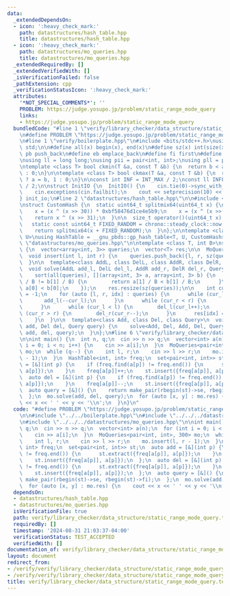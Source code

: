 ```yaml
---
data:
  _extendedDependsOn:
  - icon: ':heavy_check_mark:'
    path: datastructures/hash_table.hpp
    title: datastructures/hash_table.hpp
  - icon: ':heavy_check_mark:'
    path: datastructures/mo_queries.hpp
    title: datastructures/mo_queries.hpp
  _extendedRequiredBy: []
  _extendedVerifiedWith: []
  _isVerificationFailed: false
  _pathExtension: cpp
  _verificationStatusIcon: ':heavy_check_mark:'
  attributes:
    '*NOT_SPECIAL_COMMENTS*': ''
    PROBLEM: https://judge.yosupo.jp/problem/static_range_mode_query
    links:
    - https://judge.yosupo.jp/problem/static_range_mode_query
  bundledCode: "#line 1 \"verify/library_checker/data_structure/static_range_mode_query.test.cpp\"\
    \n#define PROBLEM \"https://judge.yosupo.jp/problem/static_range_mode_query\"\n\
    \n#line 1 \"verify/boilerplate.hpp\"\n#include <bits/stdc++.h>\nusing namespace\
    \ std;\n\n#define all(x) begin(x), end(x)\n#define sz(x) int(size(x))\n#define\
    \ pb push_back\n#define eb emplace_back\n#define fi first\n#define se second\n\
    \nusing ll = long long;\nusing pii = pair<int, int>;\nusing pll = pair<ll, ll>;\n\
    \ntemplate <class T> bool ckmin(T &a, const T &b) {\n  return b < a ? a = b, 1\
    \ : 0;\n}\n\ntemplate <class T> bool ckmax(T &a, const T &b) {\n  return b > a\
    \ ? a = b, 1 : 0;\n}\n\nconst int INF = INT_MAX / 2;\nconst ll INFLL = LLONG_MAX\
    \ / 2;\n\nstruct InitIO {\n  InitIO() {\n    cin.tie(0)->sync_with_stdio(0);\n\
    \    cin.exceptions(cin.failbit);\n    cout << setprecision(10) << fixed;\n  }\n\
    } init_io;\n#line 2 \"datastructures/hash_table.hpp\"\n\n#include <ext/pb_ds/assoc_container.hpp>\n\
    \nstruct CustomHash {\n  static uint64_t splitmix64(uint64_t x) {\n    x += 0x9e3779b97f4a7c15;\n\
    \    x = (x ^ (x >> 30)) * 0xbf58476d1ce4e5b9;\n    x = (x ^ (x >> 27)) * 0x94d049bb133111eb;\n\
    \    return x ^ (x >> 31);\n  }\n\n  size_t operator()(uint64_t x) const {\n \
    \   static const uint64_t FIXED_RANDOM = chrono::steady_clock::now().time_since_epoch().count();\n\
    \    return splitmix64(x + FIXED_RANDOM);\n  }\n};\n\ntemplate <class T, class\
    \ U>\nusing HashTable = __gnu_pbds::gp_hash_table<T, U, CustomHash>;\n#line 2\
    \ \"datastructures/mo_queries.hpp\"\n\ntemplate <class T, int B>\nstruct MoQueries\
    \ {\n  vector<array<int, 3>> queries;\n  vector<T> res;\n\n  MoQueries() {}\n\n\
    \  void insert(int l, int r) {\n    queries.push_back({l, r, sz(queries)});\n\
    \  }\n\n  template<class AddL, class DelL, class AddR, class DelR, class Query>\n\
    \  void solve(AddL add_l, DelL del_l, AddR add_r, DelR del_r, Query query) {\n\
    \    sort(all(queries), [](array<int, 3> a, array<int, 3> b) {\n      if (a[1]\
    \ / B != b[1] / B) {\n        return a[1] / B < b[1] / B;\n      }\n      return\
    \ a[0] < b[0];\n    });\n    res.resize(sz(queries));\n\n    int cur_l = 0, cur_r\
    \ = -1;\n    for (auto [l, r, idx] : queries) {\n      while (cur_l > l) {\n \
    \       add_l(--cur_l);\n      }\n      while (cur_r < r) {\n        add_r(++cur_r);\n\
    \      }\n      while (cur_l < l) {\n        del_l(cur_l++);\n      }\n      while\
    \ (cur_r > r) {\n        del_r(cur_r--);\n      }\n      res[idx] = query();\n\
    \    }\n  }\n\n  template<class Add, class Del, class Query>\n  void solve(Add\
    \ add, Del del, Query query) {\n    solve<Add, Del, Add, Del, Query>(add, del,\
    \ add, del, query);\n  }\n};\n#line 6 \"verify/library_checker/data_structure/static_range_mode_query.test.cpp\"\
    \n\nint main() {\n  int n, q;\n  cin >> n >> q;\n  vector<int> a(n);\n  for (int\
    \ i = 0; i < n; i++) {\n    cin >> a[i];\n  }\n  MoQueries<pair<int, int>, 300>\
    \ mo;\n  while (q--) {\n    int l, r;\n    cin >> l >> r;\n    mo.insert(l, r\
    \ - 1);\n  }\n  HashTable<int, int> freq;\n  set<pair<int, int>> st;\n  auto add\
    \ = [&](int p) {\n    if (freq.find(a[p]) != freq.end()) {\n      st.extract({freq[a[p]],\
    \ a[p]});\n    }\n    freq[a[p]]++;\n    st.insert({freq[a[p]], a[p]});\n  };\n\
    \  auto del = [&](int p) {\n    if (freq.find(a[p]) != freq.end()) {\n      st.extract({freq[a[p]],\
    \ a[p]});\n    }\n    freq[a[p]]--;\n    st.insert({freq[a[p]], a[p]});\n  };\n\
    \  auto query = [&]() {\n    return make_pair(rbegin(st)->se, rbegin(st)->fi);\n\
    \  };\n  mo.solve(add, del, query);\n  for (auto [x, y] : mo.res) {\n    cout\
    \ << x << ' ' << y << '\\n';\n  }\n}\n"
  code: "#define PROBLEM \"https://judge.yosupo.jp/problem/static_range_mode_query\"\
    \n\n#include \"../../boilerplate.hpp\"\n#include \"../../../datastructures/hash_table.hpp\"\
    \n#include \"../../../datastructures/mo_queries.hpp\"\n\nint main() {\n  int n,\
    \ q;\n  cin >> n >> q;\n  vector<int> a(n);\n  for (int i = 0; i < n; i++) {\n\
    \    cin >> a[i];\n  }\n  MoQueries<pair<int, int>, 300> mo;\n  while (q--) {\n\
    \    int l, r;\n    cin >> l >> r;\n    mo.insert(l, r - 1);\n  }\n  HashTable<int,\
    \ int> freq;\n  set<pair<int, int>> st;\n  auto add = [&](int p) {\n    if (freq.find(a[p])\
    \ != freq.end()) {\n      st.extract({freq[a[p]], a[p]});\n    }\n    freq[a[p]]++;\n\
    \    st.insert({freq[a[p]], a[p]});\n  };\n  auto del = [&](int p) {\n    if (freq.find(a[p])\
    \ != freq.end()) {\n      st.extract({freq[a[p]], a[p]});\n    }\n    freq[a[p]]--;\n\
    \    st.insert({freq[a[p]], a[p]});\n  };\n  auto query = [&]() {\n    return\
    \ make_pair(rbegin(st)->se, rbegin(st)->fi);\n  };\n  mo.solve(add, del, query);\n\
    \  for (auto [x, y] : mo.res) {\n    cout << x << ' ' << y << '\\n';\n  }\n}"
  dependsOn:
  - datastructures/hash_table.hpp
  - datastructures/mo_queries.hpp
  isVerificationFile: true
  path: verify/library_checker/data_structure/static_range_mode_query.test.cpp
  requiredBy: []
  timestamp: '2024-08-31 21:03:37-04:00'
  verificationStatus: TEST_ACCEPTED
  verifiedWith: []
documentation_of: verify/library_checker/data_structure/static_range_mode_query.test.cpp
layout: document
redirect_from:
- /verify/verify/library_checker/data_structure/static_range_mode_query.test.cpp
- /verify/verify/library_checker/data_structure/static_range_mode_query.test.cpp.html
title: verify/library_checker/data_structure/static_range_mode_query.test.cpp
---
```


